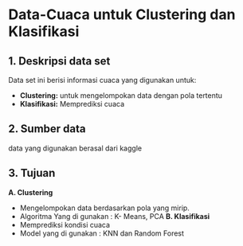 # Data-Cuaca untuk Clustering dan Klasifikasi 
## 1. Deskripsi data set 
Data set ini berisi informasi cuaca yang digunakan untuk:
- **Clustering:** untuk mengelompokan data dengan pola tertentu 
- **Klasifikasi:** Memprediksi cuaca 

## 2. Sumber data 
data yang digunakan berasal dari kaggle 

## 3. Tujuan 
**A. Clustering** 
- Mengelompokan data berdasarkan pola yang mirip.
- Algoritma Yang di gunakan : K- Means, PCA
**B. Klasifikasi**
- Memprediksi kondisi cuaca
- Model yang di gunakan : KNN dan Random Forest 

